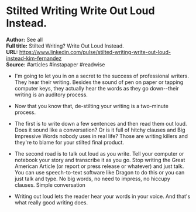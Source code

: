 # Stilted Writing Write Out Loud Instead.

**Author:** See all  
**Full title:** Stilted Writing? Write Out Loud Instead.  
**URL:** https://www.linkedin.com/pulse/stilted-writing-write-out-loud-instead-kim-fernandez  
**Source:** #articles #instapaper #readwise

- I'm going to let you in on a secret to the success of professional writers. They hear their writing. Besides the sound of pen on paper or tapping computer keys, they actually hear the words as they go down--their writing is an auditory process. 
   
- Now that you know that, de-stilting your writing is a two-minute process. 
   
- The first is to write down a few sentences and then read them out loud. Does it sound like a conversation? Or is it full of hitchy clauses and Big Impressive Words nobody uses in real life? Those are writing killers and they're to blame for your stilted final product. 
   
- The second road is to talk out loud as you write. Tell your computer or notebook your story and transcribe it as you go. Stop writing the Great American Article (or report or press release or whatever) and just talk. You can use speech-to-text software like Dragon to do this or you can just talk and type. No big words, no need to impress, no hiccupy clauses. Simple conversation 
   
- Writing out loud lets the reader hear your words in your voice. And that's what really good writing does. 
   
